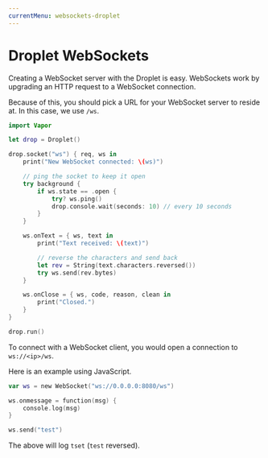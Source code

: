 ```yaml
---
currentMenu: websockets-droplet
---
```


# Droplet WebSockets

Creating a WebSocket server with the Droplet is easy. WebSockets work by upgrading an HTTP request to a WebSocket connection.

Because of this, you should pick a URL for your WebSocket server to reside at. In this case, we use `/ws`.

```swift
import Vapor

let drop = Droplet()

drop.socket("ws") { req, ws in
    print("New WebSocket connected: \(ws)")

    // ping the socket to keep it open
    try background {
        if ws.state == .open {
            try? ws.ping()
            drop.console.wait(seconds: 10) // every 10 seconds
        }
    }

    ws.onText = { ws, text in
        print("Text received: \(text)")

        // reverse the characters and send back
        let rev = String(text.characters.reversed())
        try ws.send(rev.bytes)
    }

    ws.onClose = { ws, code, reason, clean in
        print("Closed.")
    }
}

drop.run()
```

To connect with a WebSocket client, you would open a connection to `ws://<ip>/ws`.

Here is an example using JavaScript.

```swift
var ws = new WebSocket("ws://0.0.0.0:8080/ws")

ws.onmessage = function(msg) {
    console.log(msg)
}

ws.send("test")
```

The above will log `tset` (`test` reversed).